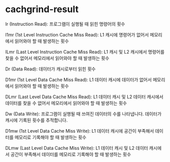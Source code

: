 # cachgrind-result

Ir (Instruction Read):
프로그램이 실행될 때 읽힌 명령어의 횟수

I1mr (1st Level Instruction Cache Miss Read):
L1 캐시에 명령어가 없어서 메모리에서 읽어와야 할 때 발생하는 횟수

ILmr (Last Level Instruction Cache Miss Read):
L1 캐시 및 L2 캐시에서 명령어를 찾을 수 없어서 메모리에서 읽어와야 할 때 발생하는 횟수

Dr (Data Read):
데이터가 캐시로부터 읽힌 횟수

D1mr (1st Level Data Cache Miss Read):
L1 데이터 캐시에 데이터가 없어서 메모리에서 읽어와야 할 때 발생하는 횟수

DLmr (Last Level Data Cache Miss Read):
L1 데이터 캐시 및 L2 데이터 캐시에서 데이터를 찾을 수 없어서 메모리에서 읽어와야 할 때 발생하는 횟수

Dw (Data Write):
프로그램이 실행될 때 쓰여진 데이터의 수를 나타냅니다.
데이터가 캐시에 기록된 횟수를 추적합니다.

D1mw (1st Level Data Cache Miss Write):
L1 데이터 캐시에 공간이 부족해서 데이터를 메모리로 기록해야 할 때 발생하는 횟수

DLmw (Last Level Data Cache Miss Write):
L1 데이터 캐시 및 L2 데이터 캐시에서 공간이 부족해서 데이터를 메모리로 기록해야 할 때 발생하는 횟수
